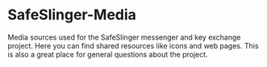 SafeSlinger-Media
=================

Media sources used for the SafeSlinger messenger and key exchange project. Here you can find shared resources like icons and web pages. This is also a great place for general questions about the project. 
